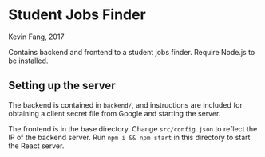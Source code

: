 # Student Jobs Finder 
Kevin Fang, 2017

Contains backend and frontend to a student jobs finder. Require Node.js to be installed.

## Setting up the server
The backend is contained in `backend/`, and instructions are included for obtaining a client secret file from Google and starting the server.

The frontend is in the base directory. Change `src/config.json` to reflect the IP of the backend server. Run `npm i && npm start` in this directory to start the React server.